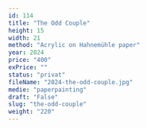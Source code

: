```yaml
---
id: 114
title: "The Odd Couple"
height: 15
width: 21
method: "Acrylic on Hahnemühle paper"
year: 2024
price: "400"
exPrice: ""
status: "privat"
fileName: "2024-the-odd-couple.jpg"
medie: "paperpainting"
draft: "False"
slug: "the-odd-couple"
weight: "220"
---
```

